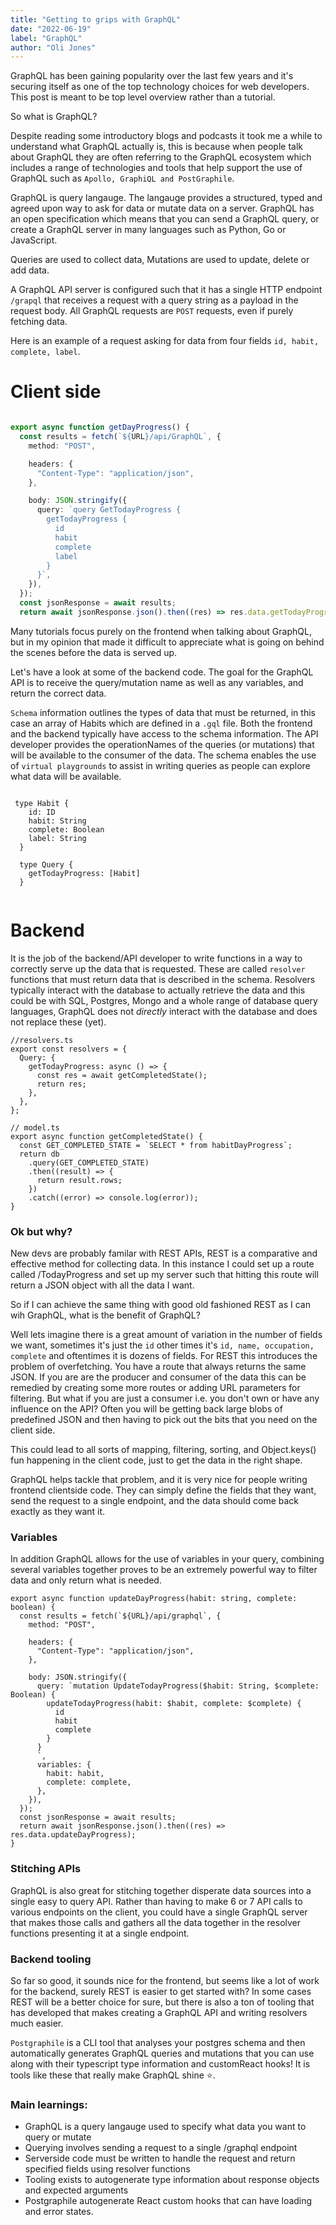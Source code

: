 ```yaml
---
title: "Getting to grips with GraphQL"
date: "2022-06-19"
label: "GraphQL"
author: "Oli Jones"
---
```


GraphQL has been gaining popularity over the last few years and it's securing itself as one of the top technology choices for web developers. This post is meant to be top level overview rather than a tutorial.

So what is GraphQL?

Despite reading some introductory blogs and podcasts it took me a while to understand what GraphQL actually is, this is because when people talk about GraphQL they are often referring to the GraphQL ecosystem which includes a range of technologies and tools that help support the use of GraphQL such as `Apollo, GraphiQL and PostGraphile`.

GraphQL is query langauge. The langauge provides a structured, typed and agreed upon way to ask for data or mutate data on a server. GraphQL has an open specification which means that you can send a GraphQL query, or create a GraphQL server in many languages such as Python, Go or JavaScript.

Queries are used to collect data, Mutations are used to update, delete or add data.

A GraphQL API server is configured such that it has a single HTTP endpoint `/grapql` that receives a request with a query string as a payload in the request body. All GraphQL requests are `POST` requests, even if purely fetching data.

Here is an example of a request asking for data from four fields `id, habit, complete, label`.

# Client side

```ts

export async function getDayProgress() {
  const results = fetch(`${URL}/api/GraphQL`, {
    method: "POST",

    headers: {
      "Content-Type": "application/json",
    },

    body: JSON.stringify({
      query: `query GetTodayProgress {
        getTodayProgress {
          id
          habit
          complete
          label
        }
      }`,
    }),
  });
  const jsonResponse = await results;
  return await jsonResponse.json().then((res) => res.data.getTodayProgress);

```

Many tutorials focus purely on the frontend when talking about GraphQL, but in my opinion that made it difficult to appreciate what is going on behind the scenes before the data is served up.

Let's have a look at some of the backend code. The goal for the GraphQL API is to receive the query/mutation name as well as any variables, and return the correct data.

`Schema` information outlines the types of data that must be returned, in this case an array of Habits which are defined in a `.gql` file. Both the frontend and the backend typically have access to the schema information. The API developer provides the operationNames of the queries (or mutations) that will be available to the consumer of the data. The schema enables the use of `virtual playgrounds` to assist in writing queries as people can explore what data will be available.

```

 type Habit {
    id: ID
    habit: String
    complete: Boolean
    label: String
  }

  type Query {
    getTodayProgress: [Habit]
  }


```

# Backend

It is the job of the backend/API developer to write functions in a way to correctly serve up the data that is requested. These are called `resolver` functions that must return data that is described in the schema. Resolvers typically interact with the database to actually retrieve the data and this could be with SQL, Postgres, Mongo and a whole range of database query languages, GraphQL does not _directly_ interact with the database and does not replace these (yet).

```tsx
//resolvers.ts
export const resolvers = {
  Query: {
    getTodayProgress: async () => {
      const res = await getCompletedState();
      return res;
    },
  },
};

// model.ts
export async function getCompletedState() {
  const GET_COMPLETED_STATE = `SELECT * from habitDayProgress`;
  return db
    .query(GET_COMPLETED_STATE)
    .then((result) => {
      return result.rows;
    })
    .catch((error) => console.log(error));
}
```

### Ok but why?

New devs are probably familar with REST APIs, REST is a comparative and effective method for collecting data. In this instance I could set up a route called /TodayProgress and set up my server such that hitting this route will return a JSON object with all the data I want.

So if I can achieve the same thing with good old fashioned REST as I can wih GraphQL, what is the benefit of GraphQL?

Well lets imagine there is a great amount of variation in the number of fields we want, sometimes it's just the `id` other times it's `id, name, occupation, complete` and oftentimes it is dozens of fields. For REST this introduces the problem of overfetching. You have a route that always returns the same JSON. If you are are the producer and consumer of the data this can be remedied by creating some more routes or adding URL parameters for filtering. But what if you are just a consumer i.e. you don't own or have any influence on the API? Often you will be getting back large blobs of predefined JSON and then having to pick out the bits that you need on the client side.

This could lead to all sorts of mapping, filtering, sorting, and Object.keys() fun happening in the client code, just to get the data in the right shape.

GraphQL helps tackle that problem, and it is very nice for people writing frontend clientside code. They can simply define the fields that they want, send the request to a single endpoint, and the data should come back exactly as they want it.

### Variables

In addition GraphQL allows for the use of variables in your query, combining several variables together proves to be an extremely powerful way to filter data and only return what is needed.

```tsx
export async function updateDayProgress(habit: string, complete: boolean) {
  const results = fetch(`${URL}/api/graphql`, {
    method: "POST",

    headers: {
      "Content-Type": "application/json",
    },

    body: JSON.stringify({
      query: `mutation UpdateTodayProgress($habit: String, $complete: Boolean) {
        updateTodayProgress(habit: $habit, complete: $complete) {
          id
          habit
          complete
        }
      }
      `,
      variables: {
        habit: habit,
        complete: complete,
      },
    }),
  });
  const jsonResponse = await results;
  return await jsonResponse.json().then((res) => res.data.updateDayProgress);
}
```

### Stitching APIs

GraphQL is also great for stitching together disperate data sources into a single easy to query API. Rather than having to make 6 or 7 API calls to various endpoints on the client, you could have a single GraphQL server that makes those calls and gathers all the data together in the resolver functions presenting it at a single endpoint.

### Backend tooling

So far so good, it sounds nice for the frontend, but seems like a lot of work for the backend, surely REST is easier to get started with? In some cases REST will be a better choice for sure, but there is also a ton of tooling that has developed that makes creating a GraphQL API and writing resolvers much easier.

`Postgraphile` is a CLI tool that analyses your postgres schema and then automatically generates GraphQL queries and mutations that you can use along with their typescript type information and customReact hooks! It is tools like these that really make GraphQL shine ⭐️.

### Main learnings:

- GraphQL is a query langauge used to specify what data you want to query or mutate
- Querying involves sending a request to a single /graphql endpoint
- Serverside code must be written to handle the request and return specified fields using resolver functions
- Tooling exists to autogenerate type information about response objects and expected arguments
- Postgraphile autogenerate React custom hooks that can have loading and error states.

